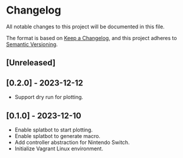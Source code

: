 # Changelog

All notable changes to this project will be documented in this file.

The format is based on [Keep a Changelog](https://keepachangelog.com/en/1.0.0/),
and this project adheres to [Semantic Versioning](https://semver.org/spec/v2.0.0.html).

## [Unreleased]

## [0.2.0] - 2023-12-12
- Support dry run for plotting.

## [0.1.0] - 2023-12-10

- Enable splatbot to start plotting.
- Enable splatbot to generate macro.
- Add controller abstraction for Nintendo Switch.
- Initialize Vagrant Linux environment.
